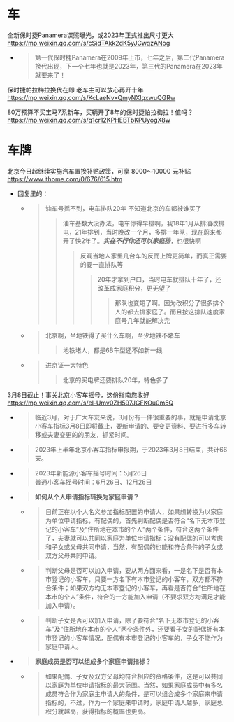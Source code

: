 
# 车

全新保时捷Panamera谍照曝光，或2023年正式推出尺寸更大 https://mp.weixin.qq.com/s/cSidTAkk2dK5yJCwqzANog
- > 第一代保时捷Panamera在2009年上市，七年之后，第二代Panamera换代出现，下一个七年也就是2023年，第三代的Panamera在2023年就要来了！

保时捷帕拉梅拉换代在即 老车主可以放心再开十年 https://mp.weixin.qq.com/s/KcLaeNvxQmyNXIqxwuQGRw

80万预算不买宝马7系新车，买辆开了8年的保时捷帕拉梅拉！值吗？ https://mp.weixin.qq.com/s/q1cr12KPHEBTbKPUyogX8w

# 车牌

北京今日起继续实施汽车置换补贴政策，可享 8000～10000 元补贴 https://www.ithome.com/0/676/615.htm
- 回复里的：
  * > 油车号摇不到，电车排队20年 不知道北京的车都被谁买了
    >> 油车基数大没办法，电车你得早排啊，我18年1月从排油改排电，21年排到，当时晚改一个月，多排一年队，现在蔚来都开了快2年了。***实在不行你还可以家庭排***，也很快啊
    >>> 反观当地人家里几台车的反而上牌更简单，而真正需要的要一直排队等
    >>>> 20年才拿到户口，当时电车就排队十年了，还改革成家庭积分，更无望了
    >>>>> 那队也变短了啊。因为改积分了很多排个人的都去排家庭了。而且按这排队速度家庭号几年就能解决完
  * > 北京啊，坐地铁得了买什么车啊，至少地铁不堵车
    >> 地铁堵人，都是6B车型还不如新一线
  * > 进京证一大特色
    >> 北京的买电牌还要排队20年，特色多了

3月8日截止！事关北京小客车摇号，这份指南您收好 https://mp.weixin.qq.com/s/el-Umv0ZH597JGFKOu0m5Q
- > 临近3月，对于广大车友来说，3月份有一件很重要的事，就是申请北京小客车指标3月8日即将截止，要新申请的、要变更资料、要进行多车转移或夫妻变更的的朋友，抓紧时间。
- > 2023年上半年北京小客车指标申报期，于2023年3月8日结束，共计66天。
- > 2023年新能源小客车摇号时间：5月26日 <br> 普通小客车摇号时间：6月26日、12月26日
- > **如何从个人申请指标转换为家庭申请？**
  * > 目前正在以个人名义参加指标配置的申请人，如果想转换为以家庭为单位申请指标，有配偶的，首先判断配偶是否符合“名下无本市登记的小客车”及“住所地在本市的个人”两个条件，符合这两个条件了，夫妻就可以共同以家庭为单位申请指标；没有配偶的可以考虑和子女或父母共同申请，当然，有配偶的也能和符合条件的子女或双方父母共同申请。
  * > 判断父母是否可以加入申请，要从两方面来看，一是名下是否有本市登记的小客车，只要一方名下有本市登记的小客车，双方都不符合条件；如果双方均无本市登记的小客车，再看是否符合“住所地在本市的个人”条件，符合的一方能加入申请（不要求双方均满足才能加入申请）。
  * > 判断子女是否可以加入申请，除了要符合“名下无本市登记的小客车”及“住所地在本市的个人”两个条件外，还要看子女的配偶拥有本市登记的小客车情况，配偶有本市登记的小客车的，子女不能作为家庭申请人。
- > **家庭成员是否可以组成多个家庭申请指标？**
  * > 如果配偶、子女及双方父母均符合相应的资格条件，这是可以共同以家庭为单位申请指标的最大范围。当然，如果家庭成员中有多名成员符合作为家庭主申请人的条件，是可以组合成多个家庭来申请指标的，不过，作为一个家庭来申请时，家庭申请人越多，家庭总积分就越高，获得指标的概率也更高。
